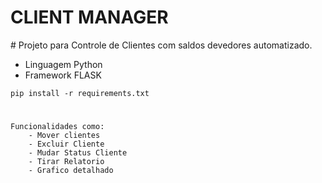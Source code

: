 <h1>CLIENT MANAGER</h1>
#
Projeto para Controle de Clientes com saldos devedores automatizado.

- Linguagem Python
- Framework FLASK
```
pip install -r requirements.txt

```
#
```
Funcionalidades como:
    - Mover clientes
    - Excluir Cliente
    - Mudar Status Cliente
    - Tirar Relatorio
    - Grafico detalhado
```
